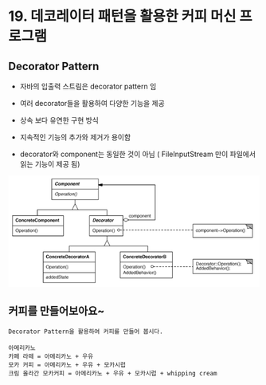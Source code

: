 # 19. 데코레이터 패턴을 활용한 커피 머신 프로그램

## Decorator Pattern

- 자바의 입출력 스트림은 decorator pattern 임

- 여러 decorator들을 활용하여 다양한 기능을 제공

- 상속 보다 유연한 구현 방식

- 지속적인 기능의 추가와 제거가 용이함

- decorator와 component는 동일한 것이 아님 ( FileInputStream 만이 파일에서 읽는 기능이 제공 됨)

![decorator](./img/decorator.png)

## 커피를 만들어보아요~

    Decorator Pattern을 활용하여 커피를 만들어 봅시다.

    아메리카노
    카페 라떼 = 아메리카노 + 우유
    모카 커피 = 아메리카노 + 우유 + 모카시럽
    크림 올라간 모카커피 = 아메리카노 + 우유 + 모카시럽 + whipping cream



